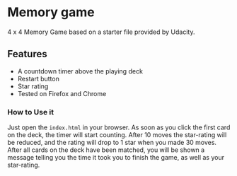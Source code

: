 # Memory game

4 x 4 Memory Game based on a starter file provided by Udacity.

## Features

-   A countdown timer above the playing deck
-   Restart button
-   Star rating
-   Tested on Firefox and Chrome

### How to Use it

Just open the `index.html` in your browser.
As soon as you click the first card on the deck, the timer will start counting. After 10 moves the star-rating will be reduced, and the rating will drop to 1 star when you made 30 moves.
After all cards on the deck have been matched, you will be shown a message telling you the time it took you to finish the game, as well as your star-rating.
